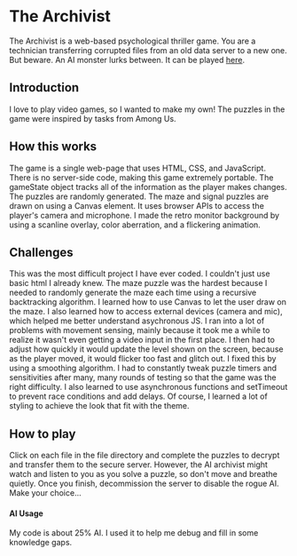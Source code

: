 # The Archivist

The Archivist is a web-based psychological thriller game. You are a technician transferring corrupted files from an old data server to a new one. But beware. An AI monster lurks between. It can be played [here](https://nitya-desaraju.github.io/the-archivist-game/).

## Introduction

I love to play video games, so I wanted to make my own! The puzzles in the game were inspired by tasks from Among Us. 

## How this works

The game is a single web-page that uses HTML, CSS, and JavaScript. There is no server-side code, making this game extremely portable.
The gameState object tracks all of the information as the player makes changes. The puzzles are randomly generated. The maze and signal puzzles are drawn on using a Canvas element. It uses browser APIs to access the player's camera and microphone.
I made the retro monitor background by using a scanline overlay, color aberration, and a flickering animation.

## Challenges

This was the most difficult project I have ever coded. I couldn't just use basic html I already knew. 
The maze puzzle was the hardest because I needed to randomly generate the maze each time using a recursive backtracking algorithm. I learned how to use Canvas to let the user draw on the maze. 
I also learned how to access external devices (camera and mic), which helped me better understand asychronous JS. I ran into a lot of problems with movement sensing, mainly because it took me a while to realize it wasn't even getting a video input in the first place. I then had to adjust how quickly it would update the level shown on the screen, because as the player moved, it would flicker too fast and glitch out. I fixed this by using a smoothing algorithm.
I had to constantly tweak puzzle timers and sensitivities after many, many rounds of testing so that the game was the right difficulty. 
I also learned to use asynchronous functions and setTimeout to prevent race conditions and add delays.
Of course, I learned a lot of styling to achieve the look that fit with the theme.

## How to play

Click on each file in the file directory and complete the puzzles to decrypt and transfer them to the secure server. However, the AI archivist might watch and listen to you as you solve a puzzle, so don't move and breathe quietly. Once you finish, decommission the server to disable the rogue AI. Make your choice...

#### AI Usage

My code is about 25% AI. I used it to help me debug and fill in some knowledge gaps.
